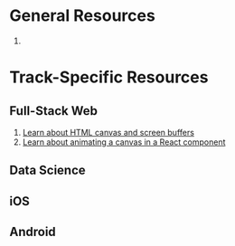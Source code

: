 # General Resources
1.

# Track-Specific Resources


## Full-Stack Web
1. [Learn about HTML canvas and screen buffers](objectives/canvas-buffers)
2. [Learn about animating a canvas in a React component](objectives/react-canvas-anim)


## Data Science



## iOS



## Android
